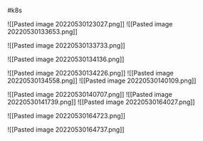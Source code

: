 #k8s 

![[Pasted image 20220530123027.png]]
![[Pasted image 20220530133653.png]]

![[Pasted image 20220530133733.png]]

![[Pasted image 20220530134136.png]]

![[Pasted image 20220530134226.png]]
![[Pasted image 20220530134558.png]]
![[Pasted image 20220530140109.png]]

![[Pasted image 20220530140707.png]]
![[Pasted image 20220530141739.png]]
![[Pasted image 20220530164027.png]]

![[Pasted image 20220530164723.png]]

![[Pasted image 20220530164737.png]]